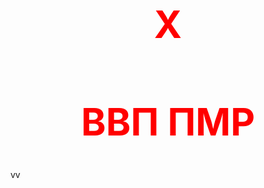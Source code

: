 <html>
<head>
	<center><h1 style="color:red; font-size:60px;">X</h1></center>
	<center><h1 style="color:red; font-size:60px;">ВВП ПМР</h1></center>
	<p>vv</p>
</head>
<body style="background-color: black
